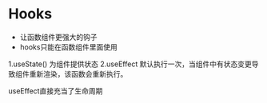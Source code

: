 # Hooks
- 让函数组件更强大的钩子
- hooks只能在函数组件里面使用

1.useState() 为组件提供状态
2.useEffect 默认执行一次，当组件中有状态变更导致组件重新渲染，该函数会重新执行。

useEffect直接充当了生命周期